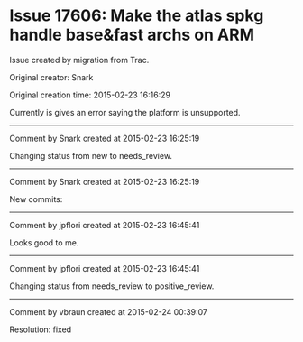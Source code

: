 # Issue 17606: Make the atlas spkg handle base&fast archs on ARM

Issue created by migration from Trac.

Original creator: Snark

Original creation time: 2015-02-23 16:16:29

Currently is gives an error saying the platform is unsupported.


---

Comment by Snark created at 2015-02-23 16:25:19

Changing status from new to needs_review.


---

Comment by Snark created at 2015-02-23 16:25:19

New commits:


---

Comment by jpflori created at 2015-02-23 16:45:41

Looks good to me.


---

Comment by jpflori created at 2015-02-23 16:45:41

Changing status from needs_review to positive_review.


---

Comment by vbraun created at 2015-02-24 00:39:07

Resolution: fixed
